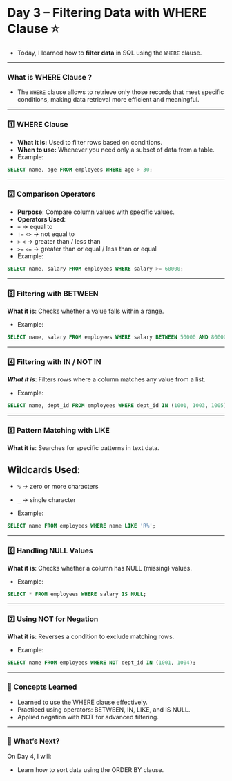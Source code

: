 # Day 3 – Filtering Data with WHERE Clause ⭐
- Today, I learned how to **filter data** in SQL using the `WHERE` clause.  
---

### What is WHERE Clause ?
- The `WHERE` clause allows to retrieve only those records that meet specific conditions, making data retrieval more efficient and meaningful.
---

### 1️⃣ WHERE Clause
- **What it is:** Used to filter rows based on conditions.  
- **When to use:** Whenever you need only a subset of data from a table.
- Example:
```sql
SELECT name, age FROM employees WHERE age > 30;
```
---

### 2️⃣ Comparison Operators
- **Purpose**: Compare column values with specific values.
- **Operators Used**:
- `=` → equal to
- `!=` `<>` → not equal to
- `>` `<` → greater than / less than
- `>=` `<=` → greater than or equal / less than or equal
- Example:
```sql
SELECT name, salary FROM employees WHERE salary >= 60000;
```
---

### 3️⃣ Filtering with BETWEEN
**What it is**: Checks whether a value falls within a range.
- Example:
```sql
SELECT name, salary FROM employees WHERE salary BETWEEN 50000 AND 80000;
```
---

### 4️⃣ Filtering with IN / NOT IN
***What it is***: Filters rows where a column matches any value from a list.
- Example:
```sql
SELECT name, dept_id FROM employees WHERE dept_id IN (1001, 1003, 1005);
```
---
### 5️⃣ Pattern Matching with LIKE
**What it is**: Searches for specific patterns in text data.
## Wildcards Used:
- `%` → zero or more characters
- `_` → single character

- Example:
```sql
SELECT name FROM employees WHERE name LIKE 'R%';
```
---

### 6️⃣ Handling NULL Values
**What it is**: Checks whether a column has NULL (missing) values.

- Example:
```sql
SELECT * FROM employees WHERE salary IS NULL;
```
---

### 7️⃣ Using NOT for Negation
**What it is**: Reverses a condition to exclude matching rows.

- Example:
```sql
SELECT name FROM employees WHERE NOT dept_id IN (1001, 1004);
```
---

### 📌 Concepts Learned
- Learned to use the WHERE clause effectively.
- Practiced using operators: BETWEEN, IN, LIKE, and IS NULL.
- Applied negation with NOT for advanced filtering.
---

### 🚀 What’s Next?
On Day 4, I will:
- Learn how to sort data using the ORDER BY clause.
